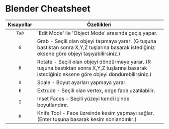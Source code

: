 # Blender Cheatsheet

| Kısayollar | Özellikleri |
| :---: | --- |
| *`Tab`* | 'Edit Mode' ile 'Object Mode' arasında geçiş yapar.|
| `G` | Grab - Seçili olan objeyi taşımaya yarar. (G tuşuna bastıktan sonra X,Y,Z tuşlarına basarak istediğiniz eksene göre objeyi taşıyabilirsiniz.) |
| `R` | Rotate - Seçili olan objeyi döndürmeye yarar. (R tuşuna bastıktan sonra X,Y,Z tuşlarına basarak istediğiniz eksene göre objeyi döndürebilirsiniz.) |
| `S` | Scale - Boyut ayarları yapmaya yarar. |
| `E` | Extrude - Seçili olan vertex, edge face uzatılabilir.|
| `I` | Inset Faces - Seçili yüzeyi kendi içinde boyutlandırır. |
| `K` | Knife Tool - Face üzreinde kesim yapmayı sağlar. (Enter tuşuna basarak kesim sonlandırılır.) |
